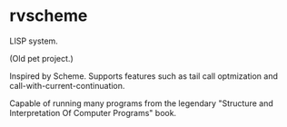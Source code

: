 # rvscheme

LISP system. 

(Old pet project.)

Inspired by Scheme. Supports features such as tail call optmization and call-with-current-continuation.

Capable of running many programs from the legendary "Structure and Interpretation Of Computer Programs" book.


